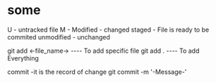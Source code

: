 # some
U - untracked file
M - Modified - changed 
staged - File is ready to be commited
unmodified - unchanged 

git add <-file_name-> ---- To add specific file 
git add . ---- To add Everything 

commit -it is the record of change
    git commit -m '-Message-'

